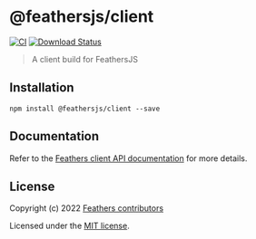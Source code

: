 # @feathersjs/client

[![CI](https://github.com/feathersjs/feathers/workflows/CI/badge.svg)](https://github.com/feathersjs/feathers/actions?query=workflow%3ACI)
[![Download Status](https://img.shields.io/npm/dm/@feathersjs/client.svg?style=flat-square)](https://www.npmjs.com/package/@feathersjs/client)

> A client build for FeathersJS

## Installation

```
npm install @feathersjs/client --save
```

## Documentation

Refer to the [Feathers client API documentation](https://docs.feathersjs.com/api/client.html) for more details.

## License

Copyright (c) 2022 [Feathers contributors](https://github.com/feathersjs/feathers/graphs/contributors)

Licensed under the [MIT license](LICENSE).
